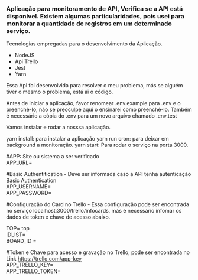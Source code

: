 <h3>Aplicação para monitoramento de API, Verifica se a API  está disponível. Existem algumas particularidades, pois usei para 
monitorar a quantidade de registros em um determinado serviço.</h3>

Tecnologias empregadas para o desenvolvimento da Aplicação.
  <ul>
  <li>NodeJS</li>
    <li>Api Trello</li>
    <li>Jest</li>
    <li>Yarn</li>
  </ul>


Essa Api foi desenvolvida para resolver o meu problema, más se alguém tiver o mesmo o problema, está ai o código.


Antes de iniciar a aplicação, favor renomear .env.example para .env e o preenchê-lo, não se preoculpe aqui o ensinarei como preenchê-lo. Também é necessário a cópia do .env para um novo arquivo chamado .env.test

Vamos instalar e rodar a nosssa aplicação.

yarn install: para instalar a aplicação
yarn run cron: para deixar em background a monitoração.
yarn start: Para rodar o serviço na porta 3000.


#APP: Site ou sistema a ser verificado<br>
APP_URL=

#Basic Authentitication  - Deve ser informada caso a API tenha autenticação Basic Authentication<br>
APP_USERNAME=<br>
APP_PASSWORD=<br>

#Configuração do Card no Trello - Essa configuração pode ser encontrada no serviço localhost:3000/trello/infocards, más é necessário infomar os
dados de token e chave de acesso abaixo.<br>

TOP= top<br>
IDLIST=<br>
BOARD_ID =<br>


#Token e Chave para acesso e gravação no Trello, pode ser encontrada no Link https://trello.com/app-key<br>
APP_TRELLO_KEY=<br>
APP_TRELLO_TOKEN=<br>





